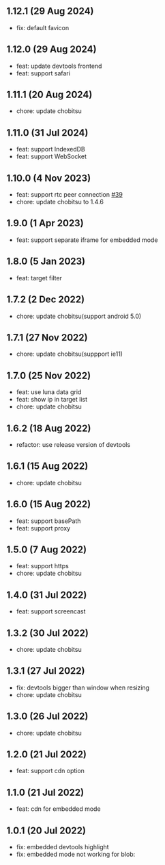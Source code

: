 ## 1.12.1 (29 Aug 2024)

* fix: default favicon

## 1.12.0 (29 Aug 2024)

* feat: update devtools frontend
* feat: support safari

## 1.11.1 (20 Aug 2024)

* chore: update chobitsu

## 1.11.0 (31 Jul 2024)

* feat: support IndexedDB
* feat: support WebSocket

## 1.10.0 (4 Nov 2023)

* feat: support rtc peer connection [#39](https://github.com/liriliri/chii/pull/39) 
* chore: update chobitsu to 1.4.6

## 1.9.0 (1 Apr 2023)

* feat: support separate iframe for embedded mode

## 1.8.0 (5 Jan 2023)

* feat: target filter

## 1.7.2 (2 Dec 2022)

* chore: update chobitsu(support android 5.0)

## 1.7.1 (27 Nov 2022)

* chore: update chobitsu(suppport ie11)

## 1.7.0 (25 Nov 2022)

* feat: use luna data grid
* feat: show ip in target list
* chore: update chobitsu

## 1.6.2 (18 Aug 2022)

* refactor: use release version of devtools

## 1.6.1 (15 Aug 2022)

* chore: update chobitsu

## 1.6.0 (15 Aug 2022)

* feat: support basePath
* feat: support proxy

## 1.5.0 (7 Aug 2022)

* feat: support https
* chore: update chobitsu

## 1.4.0 (31 Jul 2022)

* feat: support screencast

## 1.3.2 (30 Jul 2022)

* chore: update chobitsu

## 1.3.1 (27 Jul 2022)

* fix: devtools bigger than window when resizing
* chore: update chobitsu

## 1.3.0 (26 Jul 2022)

* chore: update chobitsu

## 1.2.0 (21 Jul 2022)

* feat: support cdn option

## 1.1.0 (21 Jul 2022)

* feat: cdn for embedded mode

## 1.0.1 (20 Jul 2022)

* fix: embedded devtools highlight
* fix: embedded mode not working for blob: